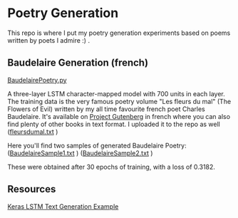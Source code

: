 # Poetry Generation

This repo is where I put my poetry generation experiments based on poems written by poets I admire :) . 

## Baudelaire Generation (french)

[BaudelairePoetry.py](https://github.com/ZohraRezgui/Python-poetry/blob/master/BaudelairePoetry.py)

A three-layer LSTM character-mapped model with 700 units in each layer. The training data is the very famous poetry volume "Les fleurs du mal"
(The Flowers of Evil) written by my all time favourite french poet Charles Baudelaire. It's available on [Project Gutenberg](https://www.gutenberg.org/) in french where you can also find plenty of other books in text format. I uploaded it to the repo as well
([fleursdumal.txt](https://github.com/ZohraRezgui/Python-poetry/blob/master/fleursdumal.txt) ) 

Here you'll find two samples of generated Baudelaire Poetry:
([BaudelaireSample1.txt](https://github.com/ZohraRezgui/Python-poetry/blob/master/BaudelaireSample1.txt) ) 
([BaudelaireSample2.txt](https://github.com/ZohraRezgui/Python-poetry/blob/master/BaudelaireSample2.txt) ) 

These were obtained after 30 epochs of training, with a loss of 0.3182.


## Resources

[Keras LSTM Text Generation Example](https://github.com/keras-team/keras/blob/master/examples/lstm_text_generation.py)
